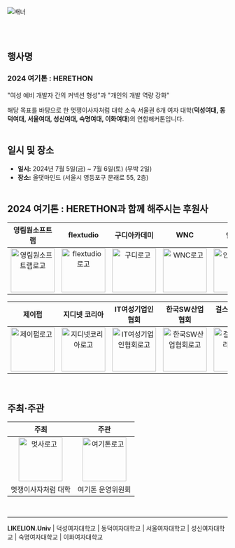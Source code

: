 ![배너](https://github.com/2024-HERETHON/.github/assets/127821462/8f14334e-ac70-4961-9893-695c075b6d94)

<br><br>
## 행사명

### **2024 여기톤 : HERETHON**

"여성 예비 개발자 간의 커넥션 형성"과 "개인의 개발 역량 강화"

해당 목표를 바탕으로 한 멋쟁이사자처럼 대학 소속 서울권 6개 여자 대학(<strong>덕성여대, 동덕여대, 서울여대, 성신여대, 숙명여대, 이화여대</strong>)의 연합해커톤입니다. <br>
<br>

## **일시 및 장소**


- **일시:** 2024년 7월 5일(금) ~ 7월 6일(토) (무박 2일)
- **장소:** 올댓마인드 (서울시 영등포구 문래로 55, 2층)<br><br>

  
## **2024 여기톤 : HERETHON과 함께 해주시는 후원사**


| 영림원소프트랩 | flextudio | 구디아카데미 | WNC | 인프런 | 책만 | 한빛미디어 |
| :---: | :---: | :---: | :---: | :---: | :---: | :---: |
| <img width="100" alt="영림원소프트랩로고" src="https://github.com/2024-HERETHON/.github/assets/127821462/719fa4fe-8685-494f-8e0c-a8872f4ec655"> | <img width="100" alt="flextudio로고" src="https://github.com/2024-HERETHON/.github/assets/127821462/1bd4ac4e-e50b-4679-859c-5a00180b532b"> | <img width="100" alt="구디로고" src="https://github.com/2024-HERETHON/.github/assets/127821462/46140b82-53f0-4352-9cff-e451a63a3864"> | <img width="100" alt="WNC로고" src="https://github.com/2024-HERETHON/.github/assets/127821462/8b77cf5f-8434-4270-8d3a-d3a147ed3706"> | <img width="100" alt="인프런로고" src="https://github.com/2024-HERETHON/.github/assets/127821462/fb7c7856-e306-4e53-86ed-7604fbc75193"> | <img width="50"  alt="책만로고" src="https://github.com/2024-HERETHON/.github/assets/127821462/adad1612-f521-494e-9d99-d6558159a76b"> | <img width="100" alt="한빛미디어로고" src="https://github.com/2023-HERETHON/.github/assets/64454313/b321df82-b1ff-4363-b599-b919d1cc58bd"> |

| 제이펍 | 지디넷 코리아 | IT여성기업인협회 | 한국SW산업협회 | 걸스인텍 코리아 | 테킷 | 멋쟁이사자처럼 |
| :---: | :---: | :---: | :---: | :---: | :---: | :---: |
| <img width="100" alt="제이펍로고" src="https://github.com/2024-HERETHON/.github/assets/127821462/2f42ccbe-3914-4d88-b626-389d50e746d8"> | <img width="100" alt="지디넷코리아로고" src="https://github.com/2024-HERETHON/.github/assets/127821462/a3dc5664-da60-4e25-8d11-8c4e82e77dce"> | <img width="100" alt="IT여성기업인협회로고" src="https://github.com/2024-HERETHON/.github/assets/127821462/adc3068b-8a46-4e68-ba28-572a5d85ed3f"> | <img width="100" alt="한국SW산업협회로고" src="https://github.com/2024-HERETHON/.github/assets/127821462/3f86f25b-e0b1-4035-9a5c-ad0b8d9451a6"> | <img width="100" alt="걸스인텍코리아로고" src="https://github.com/2024-HERETHON/.github/assets/127821462/a4b4da66-7b36-4f71-9ec4-2f8035651cda"> | <img width="100" alt="테킷로고" src="https://github.com/2024-HERETHON/.github/assets/127821462/22c92bea-883c-4a3b-918f-d05bb8166b61"> | <img width="100" alt="멋쟁이사자처럼로고" src="https://github.com/2024-HERETHON/.github/assets/127821462/9f4a6ec1-d1eb-4e40-ae53-d978ca05b6d4"> |

<br>





 

## **주최·주관**

| 주최 | 주관 |
| :---: | :---: | 
|<img width="100" alt="멋사로고" src="https://github.com/2023-HERETHON/.github/assets/64454313/2e66b422-8dce-43d9-bb90-a7285782b0fe"> | <img width="100" alt="여기톤로고" src="https://github.com/2024-HERETHON/.github/assets/127821462/850ce03a-b359-4989-b15c-98e04a765c4e">|
| 멋쟁이사자처럼 대학 | 여기톤 운영위원회 | 

<br>

---

<strong>LIKELION.Univ</strong> | 덕성여자대학교 | 동덕여자대학교 | 서울여자대학교 | 성신여자대학교 | 숙명여자대학교 | 이화여자대학교
